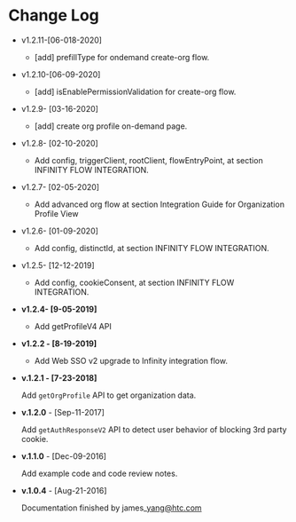 # Change Log

* v1.2.11-\[06-018-2020\]
  * \[add\] prefillType for ondemand create-org flow.
* v1.2.10-\[06-09-2020\]
  * \[add\] isEnablePermissionValidation for create-org flow.
* v1.2.9- \[03-16-2020\]
  * \[add\] create org profile on-demand page.
* v1.2.8- \[02-10-2020\]
  * Add config, triggerClient, rootClient, flowEntryPoint, at section INFINITY FLOW INTEGRATION.
* v1.2.7- \[02-05-2020\]
  * Add advanced org flow at section Integration Guide for Organization Profile View
* v1.2.6- \[01-09-2020\]
  * Add config, distinctId, at section INFINITY FLOW INTEGRATION.
* v1.2.5- \[12-12-2019\]
  * Add config, cookieConsent, at section INFINITY FLOW INTEGRATION.
* **v1.2.4- \[9-05-2019\]**
  * Add getProfileV4 API
* **v1.2.2 -  \[8-19-2019\]**
  * Add Web SSO v2 upgrade to Infinity integration flow.
* **v.1.2.1 - \[7-23-2018\]**

  Add `getOrgProfile` API to get organization data.

* **v.1.2.0** - \[Sep-11-2017\]

  Add `getAuthResponseV2` API to detect user behavior of blocking 3rd party cookie.

* **v.1.1.0** - \[Dec-09-2016\]

  Add example code and code review notes.

* **v.1.0.4** - \[Aug-21-2016\]

  Documentation finished by james\_yang@htc.com

